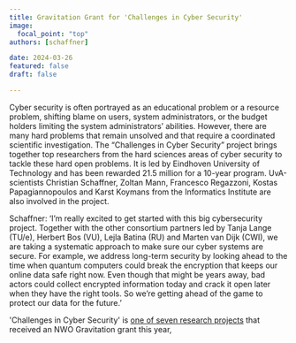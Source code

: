 ```yaml
---
title: Gravitation Grant for 'Challenges in Cyber Security'
image:
  focal_point: "top"
authors: [schaffner]

date: 2024-03-26
featured: false
draft: false

---
```


Cyber security is often portrayed as an educational problem or a resource problem, shifting blame on users, system administrators, or the budget holders limiting the system administrators’ abilities. However, there are many hard problems that remain unsolved and that require a coordinated scientific investigation. The “Challenges in Cyber Security” project brings together top researchers from the hard sciences areas of cyber security to tackle these hard open problems. It is led by Eindhoven University of Technology and has been rewarded 21.5 million for a 10-year program. UvA-scientists Christian Schaffner, Zoltan Mann, Francesco Regazzoni, Kostas Papagiannopoulos and Karst Koymans from the Informatics Institute are also involved in the project.

Schaffner: ‘I’m really excited to get started with this big cybersecurity project. Together with the other consortium partners led by Tanja Lange (TU/e), Herbert Bos (VU), Lejla Batina (RU) and Marten van Dijk (CWI), we are taking a systematic approach to make sure our cyber systems are secure. For example, we address long-term security by looking ahead to the time when quantum computers could break the encryption that keeps our online data safe right now. Even though that might be years away, bad actors could collect encrypted information today and crack it open later when they have the right tools. So we’re getting ahead of the game to protect our data for the future.’

'Challenges in Cyber Security' is [one of seven research projects](https://www.nwo.nl/en/news/more-than-160-million-euros-for-world-class-research) that received an NWO Gravitation grant this year,

